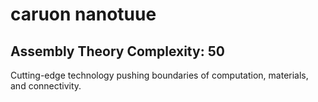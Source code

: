 # caruon nanotuue

## Assembly Theory Complexity: 50
Cutting-edge technology pushing boundaries of computation, materials, and connectivity.
